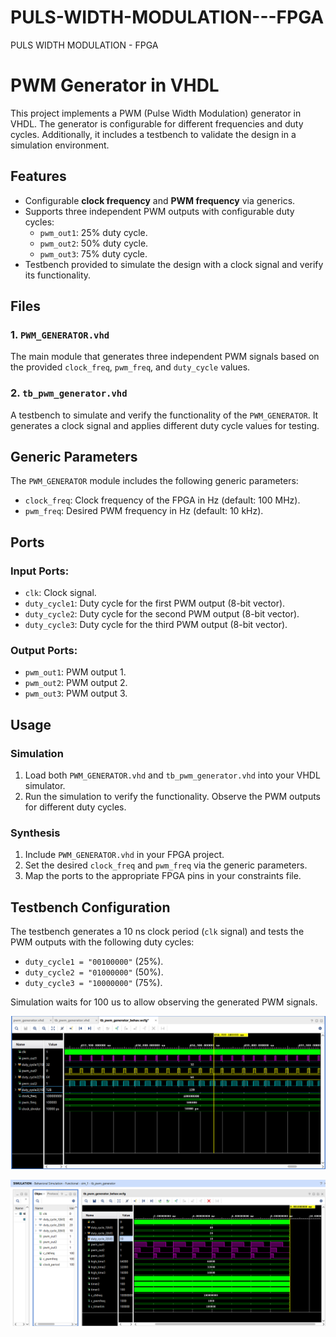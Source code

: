# PULS-WIDTH-MODULATION---FPGA
PULS WIDTH MODULATION - FPGA



# PWM Generator in VHDL

This project implements a PWM (Pulse Width Modulation) generator in VHDL. The generator is configurable for different frequencies and duty cycles. Additionally, it includes a testbench to validate the design in a simulation environment.

## Features
- Configurable **clock frequency** and **PWM frequency** via generics.
- Supports three independent PWM outputs with configurable duty cycles:
  - `pwm_out1`: 25% duty cycle.
  - `pwm_out2`: 50% duty cycle.
  - `pwm_out3`: 75% duty cycle.
- Testbench provided to simulate the design with a clock signal and verify its functionality.

## Files
### 1. `PWM_GENERATOR.vhd`
The main module that generates three independent PWM signals based on the provided `clock_freq`, `pwm_freq`, and `duty_cycle` values.

### 2. `tb_pwm_generator.vhd`
A testbench to simulate and verify the functionality of the `PWM_GENERATOR`. It generates a clock signal and applies different duty cycle values for testing.

## Generic Parameters
The `PWM_GENERATOR` module includes the following generic parameters:
- `clock_freq`: Clock frequency of the FPGA in Hz (default: 100 MHz).
- `pwm_freq`: Desired PWM frequency in Hz (default: 10 kHz).

## Ports
### Input Ports:
- `clk`: Clock signal.
- `duty_cycle1`: Duty cycle for the first PWM output (8-bit vector).
- `duty_cycle2`: Duty cycle for the second PWM output (8-bit vector).
- `duty_cycle3`: Duty cycle for the third PWM output (8-bit vector).

### Output Ports:
- `pwm_out1`: PWM output 1.
- `pwm_out2`: PWM output 2.
- `pwm_out3`: PWM output 3.

## Usage
### Simulation
1. Load both `PWM_GENERATOR.vhd` and `tb_pwm_generator.vhd` into your VHDL simulator.
2. Run the simulation to verify the functionality. Observe the PWM outputs for different duty cycles.

### Synthesis
1. Include `PWM_GENERATOR.vhd` in your FPGA project.
2. Set the desired `clock_freq` and `pwm_freq` via the generic parameters.
3. Map the ports to the appropriate FPGA pins in your constraints file.

## Testbench Configuration
The testbench generates a 10 ns clock period (`clk` signal) and tests the PWM outputs with the following duty cycles:
- `duty_cycle1 = "00100000"` (25%).
- `duty_cycle2 = "01000000"` (50%).
- `duty_cycle3 = "10000000"` (75%).

Simulation waits for 100 us to allow observing the generated PWM signals.

![VIVADO - SIMULATION](simulationn)

![VIVADO - SIMULATION](stim)


